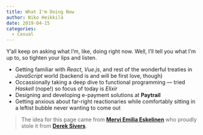 ```yaml
---
title: What I'm Doing Now
author: Niko Heikkilä
date: 2019-04-15
categories:
  - Casual
---
```


Y’all keep on asking what I’m, like, doing right now.
Well, I’ll tell you what I’m up to, so tighten your lips and listen.

- Getting familiar with _React_, _Vue.js_, and rest of the wonderful treaties in _JavaScript_ world (backend is and will be first love, though)
- Occassionally taking a deep dive to functional programming — tried _Haskell_ (nope!) so focus of today is _Elixir_
- Designing and developing e-payment solutions at **Paytrail**
- Getting anxious about far-right reactionaries while comfortably sitting in a leftist bubble never wanting to come out

> The idea for this page came from [**Mervi Emilia Eskelinen**](https://merviemilia.com/blog/now-page) who proudly stole it from [**Derek Sivers**](https://sivers.org/nowff).
